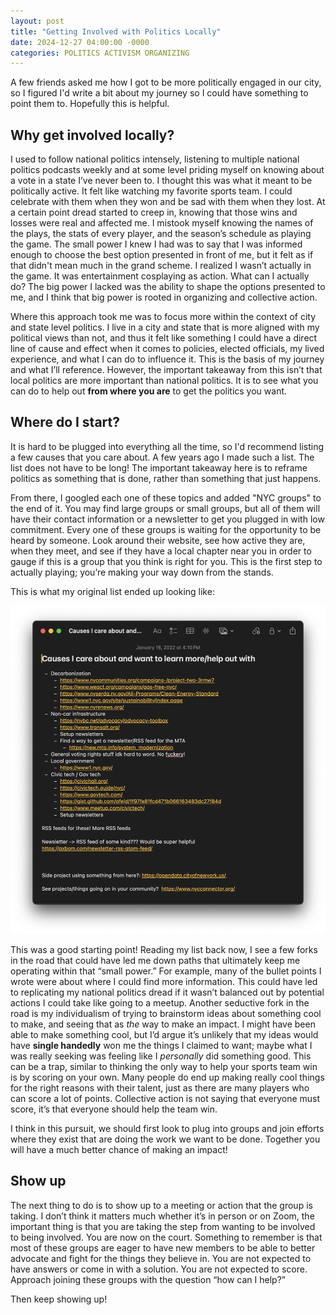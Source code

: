 ```yaml
---
layout: post
title: "Getting Involved with Politics Locally"
date: 2024-12-27 04:00:00 -0000
categories: POLITICS ACTIVISM ORGANIZING
---
```


A few friends asked me how I got to be more politically engaged in our city, so I figured I'd write a bit about my journey so I could have something to point them to. Hopefully this is helpful.

## Why get involved locally?

I used to follow national politics intensely, listening to multiple national politics podcasts weekly and at some level priding myself on knowing about a vote in a state I’ve never been to. I thought this was what it meant to be politically active. It felt like watching my favorite sports team. I could celebrate with them when they won and be sad with them when they lost. At a certain point dread started to creep in, knowing that those wins and losses were real and affected me. I mistook myself knowing the names of the plays, the stats of every player, and the season’s schedule as playing the game. The small power I knew I had was to say that I was informed enough to choose the best option presented in front of me, but it felt as if that didn't mean much in the grand scheme. I realized I wasn’t actually in the game. It was entertainment cosplaying as action. What can I actually do? The big power I lacked was the ability to shape the options presented to me, and I think that big power is rooted in organizing and collective action.

Where this approach took me was to focus more within the context of city and state level politics. I live in a city and state that is more aligned with my political views than not, and thus it felt like something I could have a direct line of cause and effect when it comes to policies, elected officials, my lived experience, and what I can do to influence it. This is the basis of my journey and what I’ll reference. However, the important takeaway from this isn’t that local politics are more important than national politics. It is to see what you can do to help out **from where you are** to get the politics you want.

## Where do I start?

It is hard to be plugged into everything all the time, so I'd recommend listing a few causes that you care about. A few years ago I made such a list. The list does not have to be long! The important takeaway here is to reframe politics as something that is done, rather than something that just happens.

From there, I googled each one of these topics and added "NYC groups" to the end of it. You may find large groups or small groups, but all of them will have their contact information or a newsletter to get you plugged in with low commitment. Every one of these groups is waiting for the opportunity to be heard by someone. Look around their website, see how active they are, when they meet, and see if they have a local chapter near you in order to gauge if this is a group that you think is right for you. This is the first step to actually playing; you’re making your way down from the stands.

This is what my original list ended up looking like:

![causes list](./images/causes-list.png "Causes list")

This was a good starting point! Reading my list back now, I see a few forks in the road that could have led me down paths that ultimately keep me operating within that “small power.” For example, many of the bullet points I wrote were about where I could find more information. This could have led to replicating my national politics dread if it wasn’t balanced out by potential actions I could take like going to a meetup. Another seductive fork in the road is my individualism of trying to brainstorm ideas about something cool to make, and seeing that as _the_ way to make an impact. I might have been able to make something cool, but I’d argue it’s unlikely that my ideas would have **single handedly** won me the things I claimed to want; maybe what I was really seeking was feeling like I _personally_ did something good. This can be a trap, similar to thinking the only way to help your sports team win is by scoring on your own. Many people do end up making really cool things for the right reasons with their talent, just as there are many players who can score a lot of points. Collective action is not saying that everyone must score, it’s that everyone should help the team win.

I think in this pursuit, we should first look to plug into groups and join efforts where they exist that are doing the work we want to be done. Together you will have a much better chance of making an impact!

## Show up

The next thing to do is to show up to a meeting or action that the group is taking. I don’t think it matters much whether it’s in person or on Zoom, the important thing is that you are taking the step from wanting to be involved to being involved. You are now on the court. Something to remember is that most of these groups are eager to have new members to be able to better advocate and fight for the things they believe in. You are not expected to have answers or come in with a solution. You are not expected to score. Approach joining these groups with the question “how can I help?”

Then keep showing up!
